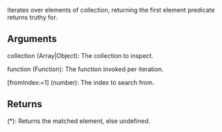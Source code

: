 Iterates over elements of collection, returning the first element predicate returns truthy for.


## Arguments
collection (Array|Object): The collection to inspect.

function (Function): The function invoked per iteration.

[fromIndex:=1] (number): The index to search from.


## Returns
(*): Returns the matched element, else undefined.
